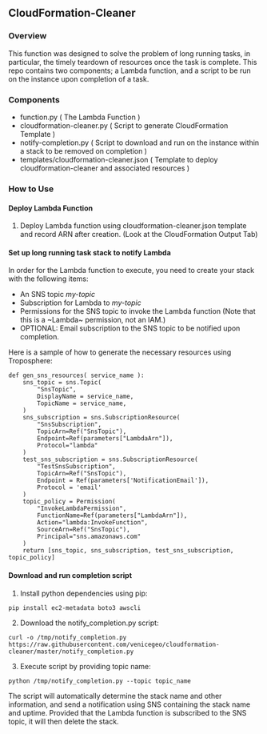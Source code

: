 ## CloudFormation-Cleaner

### Overview

This function was designed to solve the problem of long running tasks, in particular, the timely
teardown of resources once the task is complete.  This repo contains two components; a Lambda function,
and a script to be run on the instance upon completion of a task.

### Components

* function.py ( The Lambda Function )
* cloudformation-cleaner.py ( Script to generate CloudFormation Template )
* notify-completion.py ( Script to download and run on the instance within a stack to be removed on completion )
* templates/cloudformation-cleaner.json ( Template to deploy cloudformation-cleaner and associated resources )

### How to Use

#### Deploy Lambda Function

1. Deploy Lambda function using cloudformation-cleaner.json template and record ARN after creation. 
(Look at the CloudFormation Output Tab)

#### Set up long running task stack to notify Lambda

In order for the Lambda function to execute, you need to create your stack with the following items:

* An SNS topic *my-topic*
* Subscription for Lambda to *my-topic*
* Permissions for the SNS topic to invoke the Lambda function (Note that this is a ~Lambda~ permission, not an IAM.)
* OPTIONAL: Email subscription to the SNS topic to be notified upon completion.


Here is a sample of how to generate the necessary resources using Troposphere:

```
def gen_sns_resources( service_name ):
    sns_topic = sns.Topic(
        "SnsTopic",
        DisplayName = service_name,
        TopicName = service_name,
    )
    sns_subscription = sns.SubscriptionResource(
        "SnsSubscription",
        TopicArn=Ref("SnsTopic"),
        Endpoint=Ref(parameters["LambdaArn"]),
        Protocol="lambda"
    )
    test_sns_subscription = sns.SubscriptionResource(
        "TestSnsSubscription",
        TopicArn=Ref("SnsTopic"),
        Endpoint = Ref(parameters['NotificationEmail']),
        Protocol = 'email'
    )
    topic_policy = Permission(
        "InvokeLambdaPermission",
        FunctionName=Ref(parameters["LambdaArn"]),
        Action="lambda:InvokeFunction",
        SourceArn=Ref("SnsTopic"),
        Principal="sns.amazonaws.com"
    )
    return [sns_topic, sns_subscription, test_sns_subscription, topic_policy]
```

#### Download and run completion script

1.  Install python dependencies using pip:

`pip install ec2-metadata boto3 awscli`

2.  Download the notify_completion.py script:

`curl -o /tmp/notify_completion.py https://raw.githubusercontent.com/venicegeo/cloudformation-cleaner/master/notify_completion.py`

3.  Execute script by providing topic name:

`python /tmp/notify_completion.py --topic topic_name`

The script will automatically determine the stack name and other information, and send a notification
using SNS containing the stack name and uptime.  Provided that the Lambda function is subscribed to
the SNS topic, it will then delete the stack.